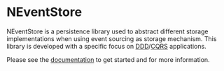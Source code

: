 NEventStore
======================================================================

NEventStore is a persistence library used to abstract different storage implementations
when using event sourcing as storage mechanism. This library is developed with a specific focus on [DDD](http://en.wikipedia.org/wiki/Domain-driven_design)/[CQRS](http://cqrsinfo.com) applications.

Please see the [documentation](https://github.com/NEventStore/NEventStore/wiki) to get started and for more information.
